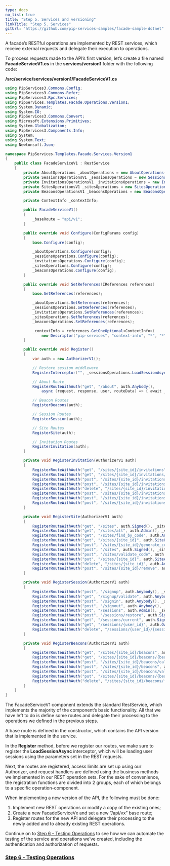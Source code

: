 ```yaml
---
type: docs
no_list: true
title: "Step 5. Services and versioning"
linkTitle: "Step 5. Services" 
gitUrl: "https://github.com/pip-services-samples/facade-sample-dotnet"
---
```

A facade’s RESTful operations are implemented by REST services, which receive external requests and delegate their execution to operations.

To process requests made to the API’s first version, let’s create a file named **FacadeServiceV1.cs** in the **services/version1** folder with the following code:

**/src/service/services/version1/FacadeServiceV1.cs**

```cs
using PipServices3.Commons.Config;
using PipServices3.Commons.Refer;
using PipServices3.Rpc.Services;
using PipServices.Templates.Facade.Operations.Version1;
using System.Dynamic;
using System.IO;
using PipServices3.Commons.Convert;
using Microsoft.Extensions.Primitives;
using System.Globalization;
using PipServices3.Components.Info;
using System;
using System.Text;
using Newtonsoft.Json;

namespace PipServices.Templates.Facade.Services.Version1
{
	public class FacadeServiceV1 : RestService
    {
		private AboutOperations _aboutOperations = new AboutOperations();
		private SessionsOperationsV1 _sessionsOperations = new SessionsOperationsV1();
		private InvitationsOperationsV1 _invitationsOperations = new InvitationsOperationsV1();
		private SitesOperationsV1 _sitesOperations = new SitesOperationsV1();
		private BeaconsOperationsV1 _beaconsOperations = new BeaconsOperationsV1();

		private ContextInfo _contextInfo;

		public FacadeServiceV1()
		{
			_baseRoute = "api/v1";
		}

		public override void Configure(ConfigParams config)
		{
			base.Configure(config);

			_aboutOperations.Configure(config);
			_sessionsOperations.Configure(config);
			_invitationsOperations.Configure(config);
			_sitesOperations.Configure(config);
			_beaconsOperations.Configure(config);
		}

		public override void SetReferences(IReferences references)
		{
			base.SetReferences(references);

			_aboutOperations.SetReferences(references);
			_sessionsOperations.SetReferences(references);
			_invitationsOperations.SetReferences(references);
			_sitesOperations.SetReferences(references);
			_beaconsOperations.SetReferences(references);

			_contextInfo = references.GetOneOptional<ContextInfo>(
				new Descriptor("pip-services", "context-info", "*", "*", "*"));
		}

		public override void Register()
        {
			var auth = new AuthorizerV1();

			// Restore session middleware
			RegisterInterceptor("", _sessionsOperations.LoadSessionAsync);

			// About Route
			RegisterRouteWithAuth("get", "/about", auth.Anybody(),
				async (request, response, user, routeData) => { await _aboutOperations.AboutAsync(request, response, user); });

			// Beacon Routes
			RegisterBeacons(auth);

			// Session Routes
			RegisterSession(auth);

			// Site Routes
			RegisterSite(auth);

			// Invitation Routes
			RegisterInvitation(auth);
		}

		private void RegisterInvitation(AuthorizerV1 auth)
		{
			RegisterRouteWithAuth("get", "/sites/{site_id}/invitations", auth.SiteUser(), _invitationsOperations.GetInvitationsAsync);
			RegisterRouteWithAuth("get", "/sites/{site_id}/invitations/{invitation_id}", auth.SiteUser(), _invitationsOperations.GetInvitationAsync);
			RegisterRouteWithAuth("post", "/sites/{site_id}/invitations", auth.Signed(), _invitationsOperations.SendInvitationAsync);
			RegisterRouteWithAuth("post", "/sites/{site_id}/invitations/notify", auth.SiteManager(), _invitationsOperations.NotifyInvitationAsync);
			RegisterRouteWithAuth("delete", "/sites/{site_id}/invitations/{invitation_id}", auth.SiteManager(), _invitationsOperations.DeleteInvitationAsync);
			RegisterRouteWithAuth("post", "/sites/{site_id}/invitations/{invitation_id}/approve", auth.SiteManager(), _invitationsOperations.ApproveInvitationAsync);
			RegisterRouteWithAuth("post", "/sites/{site_id}/invitations/{invitation_id}/deny", auth.SiteManager(), _invitationsOperations.DenyInvitationAsync);
			RegisterRouteWithAuth("post", "/sites/{site_id}/invitations/{invitation_id}/resend", auth.SiteManager(), _invitationsOperations.ResendInvitationAsync);
		}

		private void RegisterSite(AuthorizerV1 auth)
		{
			RegisterRouteWithAuth("get", "/sites", auth.Signed(), _sitesOperations.GetAuthorizedSitesAsync);
			RegisterRouteWithAuth("get", "/sites/all", auth.Admin(), _sitesOperations.GetSitesAsync);
			RegisterRouteWithAuth("get", "/sites/find_by_code", auth.Anybody(), _sitesOperations.FindSiteByCodeAsync);
			RegisterRouteWithAuth("get", "/sites/{site_id}", auth.SiteUser(), _sitesOperations.GetSiteAsync);
			RegisterRouteWithAuth("post", "/sites/{site_id}/generate_code", auth.SiteAdmin(), _sitesOperations.GenerateCodeAsync);
			RegisterRouteWithAuth("post", "/sites", auth.Signed(), _sitesOperations.CreateSiteAsync);
			RegisterRouteWithAuth("post", "/sites/validate_code", auth.Signed(), _sitesOperations.ValidateSiteCodeAsync);
			RegisterRouteWithAuth("put", "/sites/{site_id}", auth.SiteAdmin(), _sitesOperations.UpdateSiteAsync);
			RegisterRouteWithAuth("delete", "/sites/{site_id}", auth.Admin(), _sitesOperations.DeleteSiteAsync);
			RegisterRouteWithAuth("post", "/sites/{site_id}/remove", auth.SiteUser(), _sitesOperations.RemoveSiteAsync);
		}

		private void RegisterSession(AuthorizerV1 auth)
		{
			RegisterRouteWithAuth("post", "/signup", auth.Anybody(), _sessionsOperations.SignupAsync);
			RegisterRouteWithAuth("get", "/signup/validate", auth.Anybody(), _sessionsOperations.SignupValidateAsync);
			RegisterRouteWithAuth("post", "/signin", auth.Anybody(), _sessionsOperations.SigninAsync);
			RegisterRouteWithAuth("post", "/signout", auth.Anybody(), _sessionsOperations.SignoutAsync);
			RegisterRouteWithAuth("get", "/sessions", auth.Admin(),	_sessionsOperations.GetSessionsAsync);
			RegisterRouteWithAuth("post", "/sessions/restore", auth.Signed(), _sessionsOperations.RestoreSessionAsync);
			RegisterRouteWithAuth("get", "/sessions/current", auth.Signed(), _sessionsOperations.GetCurrentSessionAsync);
			RegisterRouteWithAuth("get", "/sessions/{user_id}", auth.OwnerOrAdmin("user_id"), _sessionsOperations.GetUserSessionsAsync);
			RegisterRouteWithAuth("delete", "/sessions/{user_id}/{session_id}", auth.OwnerOrAdmin("user_id"), _sessionsOperations.CloseSessionAsync);
		}

		private void RegisterBeacons(AuthorizerV1 auth)
		{
			RegisterRouteWithAuth("get", "/sites/{site_id}/beacons", auth.SiteUser(), _beaconsOperations.GetBeaconsAsync);
			RegisterRouteWithAuth("get", "/sites/{site_id}/beacons/{beacon_id}", auth.SiteUser(), _beaconsOperations.GetBeaconAsync);
			RegisterRouteWithAuth("post", "/sites/{site_id}/beacons/calculate_position", auth.SiteManager(), _beaconsOperations.CalculatePositionAsync);
			RegisterRouteWithAuth("post", "/sites/{site_id}/beacons", auth.SiteManager(), _beaconsOperations.CreateBeaconAsync);
			RegisterRouteWithAuth("post", "/sites/{site_id}/beacons/validate_udi", auth.Signed(), _beaconsOperations.ValidateBeaconUdiAsync);
			RegisterRouteWithAuth("put", "/sites/{site_id}/beacons/{beacon_id}", auth.SiteManager(), _beaconsOperations.UpdateBeaconAsync);
			RegisterRouteWithAuth("delete", "/sites/{site_id}/beacons/{beacon_id}", auth.SiteManager(),	_beaconsOperations.DeleteBeaconAsync);
		}
    }
}
```

The FacadeServiceV1 component extends the standard RestService, which implements the majority of the component’s basic functionality. All that we have left to do is define some routes and delegate their processing to the operations we defined in the previous steps.


A base route is defined in the constructor, which contains the API version that is implemented in the service.


In the **Register** method, before we register our routes, we make sure to register the **LoadSessionAsync** interceptor, which will be loading user sessions using the parameters set in the REST requests.


Next, the routes are registered, access limits are set up using our Authorizer, and request handlers are defined using the business methods we implemented in our REST operation sets. For the sake of convenience, the registration functions are divided into 2 groups, each of which belongs to a specific operation-component.


When implementing a new version of the API, the following must be done:


1. Implement new REST operations or modify a copy of the existing ones;
2. Create a new FacadeServiceVx and set a new “/api/vx” base route;
3. Register routes for the new API and delegate their processing to the newly added and to already existing REST operations.

Continue on to [Step 6 - Testing Operations](../step6) to see how we can automate the testing of the service and operations we’ve created, including the authentication and authorization of requests.

<span class="hide-title-link">

### [Step 6 - Testing Operations](../step6)

</span>
